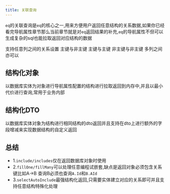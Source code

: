 ```yaml
---
title: 关联查询
---
```

`eq`的关联查询是`eq`的核心之一,用来方便用户返回任意结构的关系数据,如果你已经看完导航属性章节那么当前章节就是对`eq`返回结果的补充,`eq`的导航属性不但可以生成复杂的sql也能拉取返回对应结构的数据

支持任意列之间的关系设置 主键与非主键 主键与主键 非主键与非主键 多列之间亦可以


## 结构化对象
以数据库实体为对象进行导航属性配置的结构进行拉取返回到内存中,并且以最小代价进行查询,常用于业务内部

## 结构化DTO
以数据库实体对象为结构进行相同结构的dto返回并且支持在dto上进行额外的字段增减来实现数据结构的自定义返回


## 总结
- 1.`include/includes`仅在返回数据库对象时使用
- 2.`fillOne/fillMany`可以处理任意编程试嵌套,缺点是返回对象必须包含关系键比如A->B 查询B必须也查询`A.Id`和`B.AId`
- 3.`selectAutoInclude`最强结构化返回,只需要实体建立对应的关系即可并且支持任意结构特殊化处理
